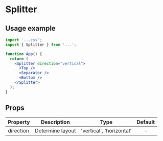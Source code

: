 # Splitter

## Usage example
```jsx
import '...css';
import { Splitter } from '...';

function App() {
  return (
    <Splitter direction="vertical">
      <Top />
      <Separator />
      <Bottom />
    </Splitter>
  );
}
```

## Props

| Property  |    Description   |           Type           | Default |
|-----------| ---------------- |:------------------------:|:-------:|
| direction | Determine layout | 'vertical', 'horizontal' |    -    |
